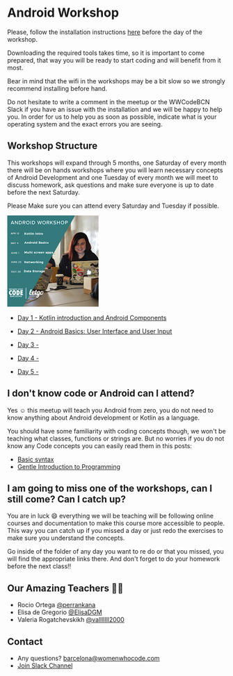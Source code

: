 # Android Workshop

Please, follow the installation instructions [here](/Installation.md) before the day of the workshop. 

Downloading the required tools takes time, 
so it is important to come prepared, that way you will be ready to start coding and will benefit from it most.

Bear in mind that the wifi in the workshops may be a bit slow so we strongly recommend installing before hand.

Do not hesitate to write a comment in the meetup or the WWCodeBCN Slack if you have an issue with the installation and we will be happy to help you. In order for us to help you as soon as possible, indicate what is your operating system and the exact errors you are seeing.

## Workshop Structure 

This workshops will expand through 5 months, one Saturday of every month there will be on hands workshops where you will learn necessary concepts of Android Development and one Tuesday of every month we will meet to discuss homework, ask questions and make sure everyone is up to date before the next Saturday. 

Please Make sure you can attend every Saturday and Tuesday if possible. 

![calendar of workshops](https://github.com/WomenWhoCode/AndroidWorkshops_BCN/blob/master/workshop_calendar.PNG)

- [Day 1 - Kotlin introduction and Android Components ](https://github.com/WomenWhoCode/AndroidWorkshops_BCN/blob/master/Day1%20-%20Kotlin%20Basics/Day1.md)

- [Day 2 - Android Basics: User Interface and User Input ](https://github.com/WomenWhoCode/AndroidWorkshops_BCN/blob/master/Day%202%20-%20Android%20Basics/Day2.md)

- [Day 3 -]()

- [Day 4 -  ]()

- [Day 5 - ]()

## I don't know code or Android can I attend? 

Yes ☺️ this meetup will teach you Android from zero, you do not need to know anything about Android development or Kotlin as a language. 

You should have some familiarity with coding concepts though, we won't be teaching what classes, functions or strings are. But no worries if you do not know any Code concepts you can easily read them in this posts: 

- [Basic syntax](https://kotlinlang.org/docs/reference/basic-syntax.html)
- [Gentle Introduction to Programming](https://link.medium.com/0L1UnynxDV)

## I am going to miss one of the workshops, can I still come? Can I catch up? 

You are in luck 😄 everything we will be teaching will be following online courses and documentation to make this course more accessible to people. This way you can catch up if you missed a day or just redo the exercises to make sure you understand the concepts. 

Go inside of the folder of any day you want to re do or that you missed, you will find the appropriate links there. And don't forget to do your homework before the next class!! 

## Our Amazing Teachers 👩‍💻

- Rocio Ortega [@perrankana](https://twitter.com/Perrankana)
- Elisa de Gregorio [@ElisaDGM](https://twitter.com/ElisaDGM)
- Valeria Rogatchevskikh [@valllllll2000](https://twitter.com/valllllll2000)


## Contact 

- Any questions? [barcelona@womenwhocode.com](mailto:barcelona@womenwhocode.comn)
- [Join Slack Channel](https://buff.ly/2mMjaf5)
